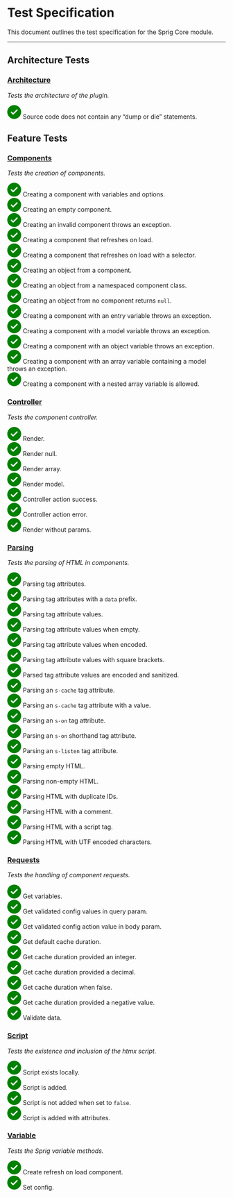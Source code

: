# Test Specification

This document outlines the test specification for the Sprig Core module.

---

## Architecture Tests

### [Architecture](pest/Architecture/ArchitectureTest.php)

_Tests the architecture of the plugin._

![Pass](https://raw.githubusercontent.com/putyourlightson/craft-generate-test-spec/main/icons/pass.svg) Source code does not contain any “dump or die” statements.  

## Feature Tests

### [Components](pest/Feature/ComponentsTest.php)

_Tests the creation of components._

![Pass](https://raw.githubusercontent.com/putyourlightson/craft-generate-test-spec/main/icons/pass.svg) Creating a component with variables and options.  
![Pass](https://raw.githubusercontent.com/putyourlightson/craft-generate-test-spec/main/icons/pass.svg) Creating an empty component.  
![Pass](https://raw.githubusercontent.com/putyourlightson/craft-generate-test-spec/main/icons/pass.svg) Creating an invalid component throws an exception.  
![Pass](https://raw.githubusercontent.com/putyourlightson/craft-generate-test-spec/main/icons/pass.svg) Creating a component that refreshes on load.  
![Pass](https://raw.githubusercontent.com/putyourlightson/craft-generate-test-spec/main/icons/pass.svg) Creating a component that refreshes on load with a selector.  
![Pass](https://raw.githubusercontent.com/putyourlightson/craft-generate-test-spec/main/icons/pass.svg) Creating an object from a component.  
![Pass](https://raw.githubusercontent.com/putyourlightson/craft-generate-test-spec/main/icons/pass.svg) Creating an object from a namespaced component class.  
![Pass](https://raw.githubusercontent.com/putyourlightson/craft-generate-test-spec/main/icons/pass.svg) Creating an object from no component returns `null`.  
![Pass](https://raw.githubusercontent.com/putyourlightson/craft-generate-test-spec/main/icons/pass.svg) Creating a component with an entry variable throws an exception.  
![Pass](https://raw.githubusercontent.com/putyourlightson/craft-generate-test-spec/main/icons/pass.svg) Creating a component with a model variable throws an exception.  
![Pass](https://raw.githubusercontent.com/putyourlightson/craft-generate-test-spec/main/icons/pass.svg) Creating a component with an object variable throws an exception.  
![Pass](https://raw.githubusercontent.com/putyourlightson/craft-generate-test-spec/main/icons/pass.svg) Creating a component with an array variable containing a model throws an exception.  
![Pass](https://raw.githubusercontent.com/putyourlightson/craft-generate-test-spec/main/icons/pass.svg) Creating a component with a nested array variable is allowed.  

### [Controller](pest/Feature/ControllerTest.php)

_Tests the component controller._

![Pass](https://raw.githubusercontent.com/putyourlightson/craft-generate-test-spec/main/icons/pass.svg) Render.  
![Pass](https://raw.githubusercontent.com/putyourlightson/craft-generate-test-spec/main/icons/pass.svg) Render null.  
![Pass](https://raw.githubusercontent.com/putyourlightson/craft-generate-test-spec/main/icons/pass.svg) Render array.  
![Pass](https://raw.githubusercontent.com/putyourlightson/craft-generate-test-spec/main/icons/pass.svg) Render model.  
![Pass](https://raw.githubusercontent.com/putyourlightson/craft-generate-test-spec/main/icons/pass.svg) Controller action success.  
![Pass](https://raw.githubusercontent.com/putyourlightson/craft-generate-test-spec/main/icons/pass.svg) Controller action error.  
![Pass](https://raw.githubusercontent.com/putyourlightson/craft-generate-test-spec/main/icons/pass.svg) Render without params.  

### [Parsing](pest/Feature/ParsingTest.php)

_Tests the parsing of HTML in components._

![Pass](https://raw.githubusercontent.com/putyourlightson/craft-generate-test-spec/main/icons/pass.svg) Parsing tag attributes.  
![Pass](https://raw.githubusercontent.com/putyourlightson/craft-generate-test-spec/main/icons/pass.svg) Parsing tag attributes with a `data` prefix.  
![Pass](https://raw.githubusercontent.com/putyourlightson/craft-generate-test-spec/main/icons/pass.svg) Parsing tag attribute values.  
![Pass](https://raw.githubusercontent.com/putyourlightson/craft-generate-test-spec/main/icons/pass.svg) Parsing tag attribute values when empty.  
![Pass](https://raw.githubusercontent.com/putyourlightson/craft-generate-test-spec/main/icons/pass.svg) Parsing tag attribute values when encoded.  
![Pass](https://raw.githubusercontent.com/putyourlightson/craft-generate-test-spec/main/icons/pass.svg) Parsing tag attribute values with square brackets.  
![Pass](https://raw.githubusercontent.com/putyourlightson/craft-generate-test-spec/main/icons/pass.svg) Parsed tag attribute values are encoded and sanitized.  
![Pass](https://raw.githubusercontent.com/putyourlightson/craft-generate-test-spec/main/icons/pass.svg) Parsing an `s-cache` tag attribute.  
![Pass](https://raw.githubusercontent.com/putyourlightson/craft-generate-test-spec/main/icons/pass.svg) Parsing an `s-cache` tag attribute with a value.  
![Pass](https://raw.githubusercontent.com/putyourlightson/craft-generate-test-spec/main/icons/pass.svg) Parsing an `s-on` tag attribute.  
![Pass](https://raw.githubusercontent.com/putyourlightson/craft-generate-test-spec/main/icons/pass.svg) Parsing an `s-on` shorthand tag attribute.  
![Pass](https://raw.githubusercontent.com/putyourlightson/craft-generate-test-spec/main/icons/pass.svg) Parsing an `s-listen` tag attribute.  
![Pass](https://raw.githubusercontent.com/putyourlightson/craft-generate-test-spec/main/icons/pass.svg) Parsing empty HTML.  
![Pass](https://raw.githubusercontent.com/putyourlightson/craft-generate-test-spec/main/icons/pass.svg) Parsing non-empty HTML.  
![Pass](https://raw.githubusercontent.com/putyourlightson/craft-generate-test-spec/main/icons/pass.svg) Parsing HTML with duplicate IDs.  
![Pass](https://raw.githubusercontent.com/putyourlightson/craft-generate-test-spec/main/icons/pass.svg) Parsing HTML with a comment.  
![Pass](https://raw.githubusercontent.com/putyourlightson/craft-generate-test-spec/main/icons/pass.svg) Parsing HTML with a script tag.  
![Pass](https://raw.githubusercontent.com/putyourlightson/craft-generate-test-spec/main/icons/pass.svg) Parsing HTML with UTF encoded characters.  

### [Requests](pest/Feature/RequestsTest.php)

_Tests the handling of component requests._

![Pass](https://raw.githubusercontent.com/putyourlightson/craft-generate-test-spec/main/icons/pass.svg) Get variables.  
![Pass](https://raw.githubusercontent.com/putyourlightson/craft-generate-test-spec/main/icons/pass.svg) Get validated config values in query param.  
![Pass](https://raw.githubusercontent.com/putyourlightson/craft-generate-test-spec/main/icons/pass.svg) Get validated config action value in body param.  
![Pass](https://raw.githubusercontent.com/putyourlightson/craft-generate-test-spec/main/icons/pass.svg) Get default cache duration.  
![Pass](https://raw.githubusercontent.com/putyourlightson/craft-generate-test-spec/main/icons/pass.svg) Get cache duration provided an integer.  
![Pass](https://raw.githubusercontent.com/putyourlightson/craft-generate-test-spec/main/icons/pass.svg) Get cache duration provided a decimal.  
![Pass](https://raw.githubusercontent.com/putyourlightson/craft-generate-test-spec/main/icons/pass.svg) Get cache duration when false.  
![Pass](https://raw.githubusercontent.com/putyourlightson/craft-generate-test-spec/main/icons/pass.svg) Get cache duration provided a negative value.  
![Pass](https://raw.githubusercontent.com/putyourlightson/craft-generate-test-spec/main/icons/pass.svg) Validate data.  

### [Script](pest/Feature/ScriptTest.php)

_Tests the existence and inclusion of the htmx script._

![Pass](https://raw.githubusercontent.com/putyourlightson/craft-generate-test-spec/main/icons/pass.svg) Script exists locally.  
![Pass](https://raw.githubusercontent.com/putyourlightson/craft-generate-test-spec/main/icons/pass.svg) Script is added.  
![Pass](https://raw.githubusercontent.com/putyourlightson/craft-generate-test-spec/main/icons/pass.svg) Script is not added when set to `false`.  
![Pass](https://raw.githubusercontent.com/putyourlightson/craft-generate-test-spec/main/icons/pass.svg) Script is added with attributes.  

### [Variable](pest/Feature/VariableTest.php)

_Tests the Sprig variable methods._

![Pass](https://raw.githubusercontent.com/putyourlightson/craft-generate-test-spec/main/icons/pass.svg) Create refresh on load component.  
![Pass](https://raw.githubusercontent.com/putyourlightson/craft-generate-test-spec/main/icons/pass.svg) Set config.  
